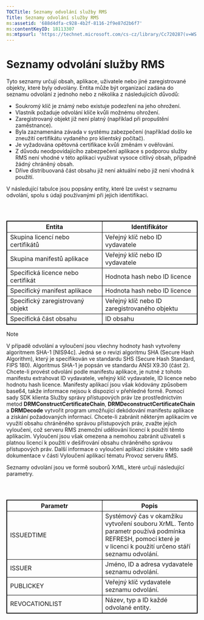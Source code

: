 ```yaml
---
TOCTitle: Seznamy odvolání služby RMS
Title: Seznamy odvolání služby RMS
ms:assetid: '688d4dfa-c928-4b2f-8116-2f9e87d2b6f7'
ms:contentKeyID: 18113307
ms:mtpsurl: 'https://technet.microsoft.com/cs-cz/library/Cc720287(v=WS.10)'
---
```


Seznamy odvolání služby RMS
===========================

Tyto seznamy určují obsah, aplikace, uživatele nebo jiné zaregistrované objekty, které byly odvolány. Entita může být organizací zadána do seznamu odvolání z jednoho nebo z několika z následujících důvodů:

-   Soukromý klíč je známý nebo existuje podezření na jeho ohrožení.
-   Vlastník požaduje odvolání klíče kvůli možnému ohrožení.
-   Zaregistrovaný objekt již není platný (například při propuštění zaměstnance).
-   Byla zaznamenána závada v systému zabezpečení (například došlo ke zneužití certifikátu vydaného pro klientský počítač).
-   Je vyžadována opětovná certifikace kvůli změnám v ověřování.
-   Z důvodu neodpovídajícího zabezpečení aplikace s podporou služby RMS není vhodné v této aplikaci využívat vysoce citlivý obsah, případně žádný chráněný obsah.
-   Dříve distribuovaná část obsahu již není aktuální nebo již není vhodná k použití.

V následující tabulce jsou popsány entity, které lze uvést v seznamu odvolání, spolu s údaji používanými při jejich identifikaci.

###  

 
<table style="border:1px solid black;">
<colgroup>
<col width="50%" />
<col width="50%" />
</colgroup>
<thead>
<tr class="header">
<th style="border:1px solid black;" >Entita</th>
<th style="border:1px solid black;" >Identifikátor</th>
</tr>
</thead>
<tbody>
<tr class="odd">
<td style="border:1px solid black;">Skupina licencí nebo certifikátů</td>
<td style="border:1px solid black;">Veřejný klíč nebo ID vydavatele</td>
</tr>
<tr class="even">
<td style="border:1px solid black;">Skupina manifestů aplikace</td>
<td style="border:1px solid black;">Veřejný klíč nebo ID vydavatele</td>
</tr>
<tr class="odd">
<td style="border:1px solid black;">Specifická licence nebo certifikát</td>
<td style="border:1px solid black;">Hodnota hash nebo ID licence</td>
</tr>
<tr class="even">
<td style="border:1px solid black;">Specifický manifest aplikace</td>
<td style="border:1px solid black;">Hodnota hash nebo ID licence</td>
</tr>
<tr class="odd">
<td style="border:1px solid black;">Specifický zaregistrovaný objekt</td>
<td style="border:1px solid black;">Veřejný klíč nebo ID zaregistrovaného objektu</td>
</tr>
<tr class="even">
<td style="border:1px solid black;">Specifická část obsahu</td>
<td style="border:1px solid black;">ID obsahu</td>
</tr>
</tbody>
</table>
  
> [!NOTE]
> V případě odvolání a vyloučení jsou všechny hodnoty hash vytvořeny algoritmem SHA-1 \[NIS94c\]. Jedná se o revizi algoritmu SHA (Secure Hash Algorithm), který je specifikován ve standardu SHS (Secure Hash Standard, FIPS 180). Algoritmus SHA-1 je popsán ve standardu ANSI X9.30 (část 2). Chcete-li provést odvolání podle manifestu aplikace, je nutné z tohoto manifestu extrahovat ID vydavatele, veřejný klíč vydavatele, ID licence nebo hodnotu hash licence. Manifesty aplikací jsou však kódovány způsobem base64, takže informace nejsou k dispozici v přehledné formě. Pomocí sady SDK klienta Služby správy přístupových práv lze prostřednictvím metod **DRMConstructCertificateChain**, **DRMDeconstructCertificateChain** a **DRMDecode** vytvořit program umožňující dekódování manifestu aplikace a získání požadovaných informací. Chcete-li zabránit některým aplikacím ve využití obsahu chráněného správou přístupových práv, zvažte jejich vyloučení, což serveru RMS znemožní udělování licencí k použití těmto aplikacím. Vyloučení jsou však omezena a nemohou zabránit uživateli s platnou licencí k použití v dešifrování obsahu chráněného správou přístupových práv. Další informace o vyloučení aplikací získáte v této sadě dokumentace v části Vyloučení aplikací tématu Provoz serveru RMS. 
  
Seznamy odvolání jsou ve formě souborů XrML, které určují následující parametry.
  
###  

 
<table style="border:1px solid black;">
<colgroup>
<col width="50%" />
<col width="50%" />
</colgroup>
<thead>
<tr class="header">
<th style="border:1px solid black;" >Parametr</th>
<th style="border:1px solid black;" >Popis</th>
</tr>
</thead>
<tbody>
<tr class="odd">
<td style="border:1px solid black;">ISSUEDTIME</td>
<td style="border:1px solid black;">Systémový čas v okamžiku vytvoření souboru XrML. Tento parametr používá podmínka REFRESH, pomocí které je v licenci k použití určeno stáří seznamu odvolání.</td>
</tr>
<tr class="even">
<td style="border:1px solid black;">ISSUER</td>
<td style="border:1px solid black;">Jméno, ID a adresa vydavatele seznamu odvolání.</td>
</tr>
<tr class="odd">
<td style="border:1px solid black;">PUBLICKEY</td>
<td style="border:1px solid black;">Veřejný klíč vydavatele seznamu odvolání.</td>
</tr>
<tr class="even">
<td style="border:1px solid black;">REVOCATIONLIST</td>
<td style="border:1px solid black;">Název, typ a ID každé odvolané entity.</td>
</tr>
</tbody>
</table>
